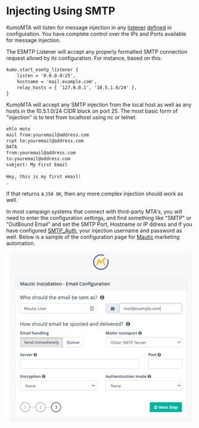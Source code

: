 # Injecting Using SMTP

KumoMTA will listen for message injection in any [listener](https://docs.kumomta.com/reference/kumo/start_esmtp_listener/) [defined](https://docs.kumomta.com/reference/kumo/start_http_listener/) in configuration. You have complete control over the IPs and Ports available for message injection.

The ESMTP Listener will accept any properly formatted SMTP connection request allowd by its configuration.  For instance, based on this:
```console
kumo.start_esmtp_listener {
    listen = '0.0.0.0:25',
    hostname = 'mail.example.com',
    relay_hosts = { '127.0.0.1', '10.5.1.0/24' },
}
```
KumoMTA will accept any SMTP injection from the local host as well as any hosts in the 10.5.1.0/24 CIDR block on port 25.  The most basic form of "injection" is to test from localhost using nc or telnet.

```console
ehlo moto
mail from:youremail@address.com
rcpt to:youremail@address.com
DATA
from:youremail@address.com
to:youremail@address.com
subject: My First Email

Hey, this is my first email!
.

```

If that returns a `250 OK`, then any more complex injection should work as well.

In most campaign systems that connect with third-party MTA's, you will need to enter the configuration settings, and find something like "SMTP" or "OutBound Email" and set the SMTP Port, Hostname or IP ddress and If you have configured [SMTP_Auth](https://docs.kumomta.com/reference/events/smtp_server_auth_plain/), your injection username and password as well. Below is a sample of the configuration page for [Mautic](https://docs.mautic.org/en/setup/how-to-install-mautic/install-mautic-from-package) marketing automation.
  
![Mautic SMTP Configuration](/docs/assets/images/Mautic_SMTP_Config.png)

